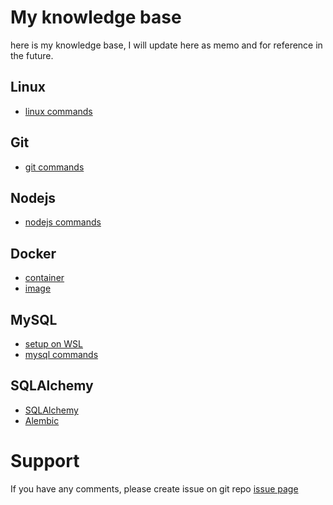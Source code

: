 # My knowledge base

here is my knowledge base, I will update here as memo and for reference in the future.

## Linux

- [linux commands](./linux_command.md)

## Git

- [git commands](./git_command.md)

## Nodejs

- [nodejs commands](./nodejs.md)

## Docker

- [container](./docker_container.md)
- [image](./docker_image.md)

## MySQL

- [setup on WSL](./mysql_install_on_WSL.md)
- [mysql commands](./mysql_commands.md)


## SQLAlchemy

- [SQLAlchemy](./sqlalchemy_sqlalchemy.md)
- [Alembic](./sqlalchemy_alembic.md)

# Support

If you have any comments, please create issue on git repo [issue page](https://github.com/fanqingsong/memo/issues)